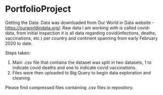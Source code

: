 # PortfolioProject

Getting the Data:
Data was downloaded from Our World in Data website - https://ourworldindata.org/.
Raw data I am working with is called covid-data, from initial inspection it is all data regarding covid(infections, deaths, vaccinations, etc.) per country and continent spanning from early February 2020 to date.

Steps taken:
  1. Main .csv file that contains the dataset was split in two datasets, 1 to indicate covid deaths and one to indicate covid vaccinations.
  2. Files were then uploaded to Big Query to begin data exploration and cleaning.


Please find compressed files containing .csv files in repository. 
